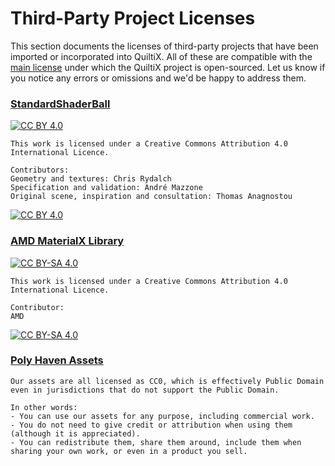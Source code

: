 # Third-Party Project Licenses

This section documents the licenses of third-party projects that have been imported or incorporated into QuiltiX.  All of these are compatible with the [main license](LICENSE) under which the QuiltiX project is open-sourced.  Let us know if you notice any errors or omissions and we'd be happy to address them.

### [StandardShaderBall](https://github.com/crydalch/assets/tree/shaderball/full_assets/StandardShaderBall) 
<!-- TODO exchange for https://github.com/usd-wg/assets/tree/shaderball/full_assets/StandardShaderBall as soon as merged  -->
[![CC BY 4.0][cc-by-shield]][cc-by]  
```
This work is licensed under a Creative Commons Attribution 4.0 International Licence.  

Contributors:  
Geometry and textures: Chris Rydalch
Specification and validation: André Mazzone
Original scene, inspiration and consultation: Thomas Anagnostou
```

[![CC BY 4.0][cc-by-image]][cc-by]  

### [AMD MaterialX Library](https://matlib.gpuopen.com/main/materials/allsrc/QuiltiX/resources/materials)
[![CC BY-SA 4.0][cc-by-sa-shield]][cc-by-sa]  
```
This work is licensed under a Creative Commons Attribution 4.0 International Licence.  

Contributor:
AMD
```
[![CC BY-SA 4.0][cc-by-sa-image]][cc-by-sa]

### [Poly Haven Assets](https://polyhaven.com/)
```
Our assets are all licensed as CC0, which is effectively Public Domain even in jurisdictions that do not support the Public Domain.

In other words:
- You can use our assets for any purpose, including commercial work.
- You do not need to give credit or attribution when using them (although it is appreciated).
- You can redistribute them, share them around, include them when sharing your own work, or even in a product you sell.
```

<!-- badges, images, links, shields etc. -->
[cc-by]: http://creativecommons.org/licenses/by/4.0/
[cc-by-image]: https://i.creativecommons.org/l/by/4.0/88x31.png
[cc-by-shield]: https://img.shields.io/badge/License-CC%20BY%204.0-lightgrey.svg

[cc-by-sa]: http://creativecommons.org/licenses/by-sa/4.0/
[cc-by-sa-image]: https://licensebuttons.net/l/by-sa/4.0/88x31.png
[cc-by-sa-shield]: https://img.shields.io/badge/License-CC%20BY--SA%204.0-lightgrey.svg